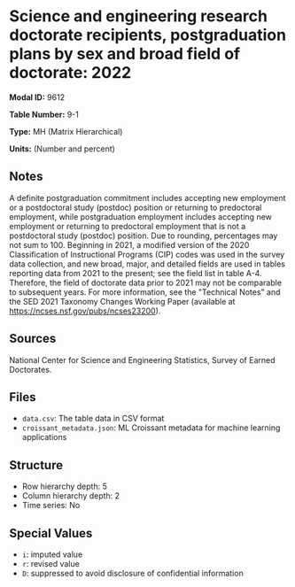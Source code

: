 # Science and engineering research doctorate recipients, postgraduation plans by sex and broad field of doctorate: 2022

**Modal ID:** 9612

**Table Number:** 9-1

**Type:** MH (Matrix Hierarchical)

**Units:** (Number and percent)

## Notes

A definite postgraduation commitment includes accepting new employment or a postdoctoral study (postdoc) position or returning to predoctoral employment, while postgraduation employment includes accepting new employment or returning to predoctoral employment that is not a postdoctoral study (postdoc) position. Due to rounding, percentages may not sum to 100. Beginning in 2021, a modified version of the 2020 Classification of Instructional Programs (CIP) codes was used in the survey data collection, and new broad, major, and detailed fields are used in tables reporting data from 2021 to the present; see the field list in table A-4. Therefore, the field of doctorate data prior to 2021 may not be comparable to subsequent years. For more information, see the "Technical Notes" and the SED 2021 Taxonomy Changes Working Paper (available at https://ncses.nsf.gov/pubs/ncses23200).

## Sources

National Center for Science and Engineering Statistics, Survey of Earned Doctorates.

## Files

- `data.csv`: The table data in CSV format
- `croissant_metadata.json`: ML Croissant metadata for machine learning applications

## Structure

- Row hierarchy depth: 5
- Column hierarchy depth: 2
- Time series: No

## Special Values

- `i`: imputed value
- `r`: revised value
- `D`: suppressed to avoid disclosure of confidential information
